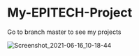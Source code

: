 # My-EPITECH-Project

Go to branch master to see my projects



![Screenshot_2021-06-16_10-18-44](https://user-images.githubusercontent.com/72019651/122184493-8c542480-ce8c-11eb-8aa7-4b51df3b7e1a.png)

